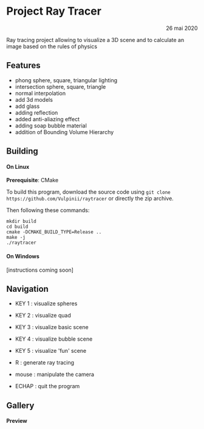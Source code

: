 <p align="center"><h1>Project Ray Tracer</h1></p>
<p align="right">26 mai 2020</p>

Ray tracing project allowing to visualize a 3D scene and to calculate an image based on the rules of physics

## Features
- phong sphere, square, triangular lighting
- intersection sphere, square, triangle
- normal interpolation
- add 3d models
- add glass
- adding reflection
- added anti-aliazing effect
- adding soap bubble material
- addition of Bounding Volume Hierarchy

## Building
#### On Linux
**Prerequisite**: CMake

To build this program, download the source code using ``git clone https://github.com/Vulpinii/raytracer`` or directly the zip archive.

Then following these commands:
```shell script
mkdir build
cd build
cmake -DCMAKE_BUILD_TYPE=Release ..
make -j
./raytracer
```

#### On Windows
[instructions coming soon]

## Navigation
- KEY 1 : visualize spheres
- KEY 2 : visualize quad
- KEY 3 : visualize basic scene
- KEY 4 : visualize bubble scene
- KEY 5 : visualize 'fun' scene
    
- R : generate ray tracing
- mouse : manipulate the camera
	
- ECHAP : quit the program

## Gallery
#### Preview


